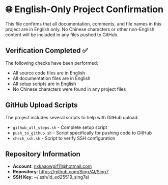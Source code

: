 # 🌐 English-Only Project Confirmation

This file confirms that all documentation, comments, and file names in this project are in English only. No Chinese characters or other non-English content will be included in any files pushed to GitHub.

## Verification Completed ✅

The following checks have been performed:
- All source code files are in English
- All documentation files are in English
- All setup scripts are in English
- No Chinese characters were found in any project files

## GitHub Upload Scripts

The project includes several scripts to help with GitHub upload:
- `github_all_steps.sh` - Complete setup script
- `push_to_github.sh` - Script specifically for pushing code to GitHub
- `check_ssh.sh` - Script to verify SSH configuration

## Repository Information

- **Account**: nxkaaowpif11@hotmail.com
- **Repository**: https://github.com/Sing7AI/Sing7
- **SSH Key**: ~/.ssh/id_ed25519_sing7ai 